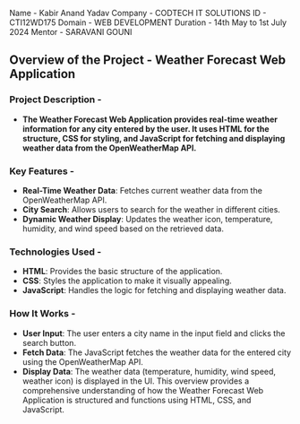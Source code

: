 Name - Kabir Anand Yadav 
Company - CODTECH IT SOLUTIONS 
ID - CTI12WD175
Domain - WEB DEVELOPMENT 
Duration - 14th May to 1st July 2024 
Mentor - SARAVANI GOUNI


## Overview of the Project - Weather Forecast Web Application

### Project Description -

- **The Weather Forecast Web Application provides real-time weather information for any city entered by the user. It uses HTML for the structure, CSS for styling, and JavaScript for fetching and displaying weather data from the OpenWeatherMap API.**

### Key Features -

- **Real-Time Weather Data**: Fetches current weather data from the OpenWeatherMap API.
- **City Search**: Allows users to search for the weather in different cities.
- **Dynamic Weather Display**: Updates the weather icon, temperature, humidity, and wind speed based on the retrieved data.

### Technologies Used -

- **HTML**: Provides the basic structure of the application.
- **CSS**: Styles the application to make it visually appealing.
- **JavaScript**: Handles the logic for fetching and displaying weather data.

### How It Works -
- **User Input**: The user enters a city name in the input field and clicks the search button.
- **Fetch Data**: The JavaScript fetches the weather data for the entered city using the OpenWeatherMap API.
- **Display Data**: The weather data (temperature, humidity, wind speed, weather icon) is displayed in the UI.
This overview provides a comprehensive understanding of how the Weather Forecast Web Application is structured and functions using HTML, CSS, and JavaScript.
